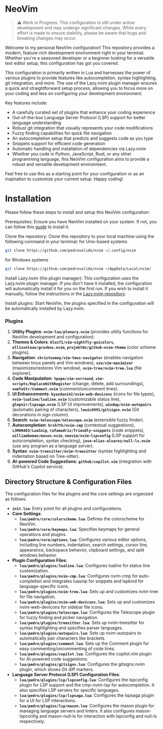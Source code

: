 # NeoVim

> :warning: Work in Progress: This configuration is still under active development and may undergo significant changes. While every effort is made to ensure stability, please be aware that bugs and breaking changes may occur.
> 

Welcome to my personal NeoVim configuration! 
This repository provides a modern, feature-rich development environment right in your terminal. Whether you're a seasoned developer or a beginner looking for a versatile text editor setup, this configuration has got you covered.

This configuration is primarily written in Lua and harnesses the power of various plugins to provide features like autocompletion, syntax highlighting, git integration, and more.
The use of the Lazy.nvim plugin manager ensures a quick and straightforward setup process, allowing you to focus more on your coding and less on configuring your development environment.

Key features include:

- A carefully curated set of plugins that enhance your coding experience
- Out-of-the-box Language Server Protocol (LSP) support for better language understanding
- Robust git integration that visually represents your code modifications
- Fuzzy finding capabilities for quick file navigation
- An autocompletion setup that predicts and suggests code as you type
- Snippets support for efficient code generation
- Automatic handling and installation of dependencies via Lazy.nvim
- Whether you code in Python, JavaScript, Rust, or any other programming language, this NeoVim configuration aims to provide a robust and versatile development environment.

Feel free to use this as a starting point for your configuration or as an inspiration to customize your current setup. Happy coding!

# Installation

Please follow these steps to install and setup this NeoVim configuration:

Prerequisites: Ensure you have NeoVim installed on your system. If not, you can follow this [guide](https://github.com/neovim/neovim/wiki/Installing-Neovim) to install it.

Clone the repository: Clone this repository to your local machine using the following command in your terminal:
for Unix-based systems

```bash
git clone https://github.com/pedrovalido/nvim ~/.config/nvim
```

for Windows systems

```bash
git clone https://github.com/pedrovalido/nvim ~/AppData/Local/nvim/
```

Install Lazy.nvim (the plugin manager): This configuration uses the Lazy.nvim plugin manager.
If you don't have it installed, the configuration will automatically install it for you on the first run.
If you wish to install it manually, follow the instructions in the [Lazy.nvim repository](https://github.com/folke/lazy.nvim).

Install plugins: Start NeoVim, the plugins specified in the configuration will be automatically installed by Lazy.nvim.

### **Plugins**

1. **Utility Plugins**: **`nvim-lua/plenary.nvim`** (provides utility functions for NeoVim development and configuration).
2. **Themes & Colors**: **`bluz71/vim-nightfly-guicolors`**, **`ellisonleao/gruvbox.nvim`**, **`projekt0n/github-nvim-theme`** (color scheme plugins).
3. **Navigation**: **`christoomey/vim-tmux-navigator`** (enables navigation between tmux panels and Vim windows), **`szw/vim-maximizer`** (maximizes/restores Vim window), **`nvim-tree/nvim-tree.lua`** (file explorer).
4. **Code Manipulation**: **`tpope/vim-surround`**, **`vim-scripts/ReplaceWithRegister`** (change, delete, add surroundings), **`numToStr/Comment.nvim`** (comment/uncomment lines).
5. **UI Enhancements**: **`kyazdani42/nvim-web-devicons`** (icons for file types), **`nvim-lualine/lualine.nvim`** (customizable status line), **`glepnir/lspsaga.nvim`** (LSP UI improvements), **`windwp/nvim-autopairs`** (automatic pairing of characters), **`lewis6991/gitsigns.nvim`** (Git decorations in sign column).
6. **Search**: **`nvim-telescope/telescope.nvim`** (extensible fuzzy finder).
7. **Autocompletion**: **`hrsh7th/nvim-cmp`** (contextual suggestions), **`L3MON4D3/LuaSnip`**, **`rafamadriz/friendly-snippets`** (code snippets), **`williamboman/mason.nvim`**, **`neovim/nvim-lspconfig`** (LSP support for autocompletion, syntax checking), **`jose-elias-alvarez/null-ls.nvim`** (use any program as a language server).
8. **Syntax**: **`nvim-treesitter/nvim-treesitter`** (syntax highlighting and indentation based on Tree-sitter).
9. **AI-powered Code Suggestions**: **`github/copilot.vim`** (integration with GitHub's Copilot service).

## **Directory Structure & Configuration Files**

The configuration files for the plugins and the core settings are organized as follows:

- **`init.lua`**: Entry point for all plugins and configurations.
- **Core Settings**:
    - **`lua/pedro/core/colorscheme.lua`**: Defines the colorscheme for NeoVim.
    - **`lua/pedro/core/keymaps.lua`**: Specifies keymaps for general operations and plugins.
    - **`lua/pedro/core/options.lua`**: Configures various editor options, including line numbers, indentation, search settings, cursor line, appearance, backspace behavior, clipboard settings, and split windows behavior.
- **Plugin Configuration Files**:
    - **`lua/pedro/plugins/lualine.lua`**: Configures lualine for status line customization.
    - **`lua/pedro/plugins/nvim-cmp.lua`**: Configures nvim-cmp for auto-completion and integrates luasnip for snippets and lspkind for language-specific icons.
    - **`lua/pedro/plugins/nvim-tree.lua`**: Sets up and customizes nvim-tree for file navigation.
    - **`lua/pedro/plugins/nvim-web-devicons.lua`**: Sets up and customizes nvim-web-devicons for sidebar file icons.
    - **`lua/pedro/plugins/telescope.lua`**: Configures the Telescope plugin for fuzzy finding and picker navigation.
    - **`lua/pedro/plugins/treesitter.lua`**: Sets up nvim-treesitter for syntax highlighting and specifies parser languages.
    - **`lua/pedro/plugins/autopairs.lua`**: Sets up nvim-autopairs to automatically pair characters like brackets.
    - **`lua/pedro/plugins/comment.lua`**: Sets up the Comment plugin for easy commenting/uncommenting of code lines.
    - **`lua/pedro/plugins/copilot.lua`**: Configures the copilot.vim plugin for AI-powered code suggestions.
    - **`lua/pedro/plugins/gitsigns.lua`**: Configures the gitsigns.nvim plugin, which shows Git diff markers.
- **Language Server Protocol (LSP) Configuration Files**:
    - **`lua/pedro/plugins/lsp/lspconfig.lua`**: Configures the lspconfig plugin for LSP support and the cmp-nvim-lsp for autocompletion. It also specifies LSP servers for specific languages.
    - **`lua/pedro/plugins/lsp/lspsaga.lua`**: Configures the lspsaga plugin for a UI for LSP interactions.
    - **`lua/pedro/plugins/lsp/mason.lua`**: Configures the mason plugin for managing language servers and linters. It also configures mason-lspconfig and mason-null-ls for interaction with lspconfig and null-ls respectively.
